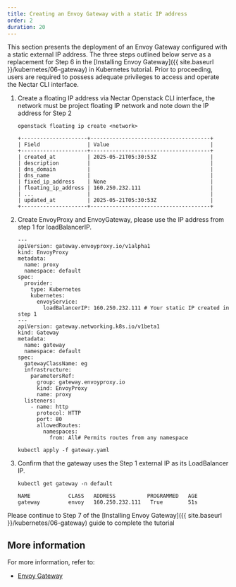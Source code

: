 ```yaml
---
title: Creating an Envoy Gateway with a static IP address
order: 2
duration: 20
---
```


This section presents the deployment of an Envoy Gateway configured with a static external IP address. The three steps outlined below serve
as a replacement for Step 6 in the [Installing Envoy Gateway]({{ site.baseurl }}/kubernetes/06-gateway) in Kubernetes tutorial.
Prior to proceeding, users are required to possess adequate privileges to access and operate the Nectar CLI interface.

1. Create a floating IP address via Nectar Openstack CLI interface, the network must be project floating IP network and note down the IP
address for Step 2

   ```
   openstack floating ip create <network>
   ```

   ```
   +---------------------+--------------------------------------+
   | Field               | Value                                |
   +---------------------+--------------------------------------+
   | created_at          | 2025-05-21T05:30:53Z                 |
   | description         |                                      |
   | dns_domain          |                                      |
   | dns_name            |                                      |
   | fixed_ip_address    | None                                 |
   | floating_ip_address | 160.250.232.111                      |
   | ...                 |                                      |
   | updated_at          | 2025-05-21T05:30:53Z                 |
   +---------------------+--------------------------------------+
   ```

1. Create EnvoyProxy and EnvoyGateway, please use the IP address from step 1 for loadBalancerIP.

   ```
   ---
   apiVersion: gateway.envoyproxy.io/v1alpha1
   kind: EnvoyProxy
   metadata:
     name: proxy
     namespace: default
   spec:
     provider:
       type: Kubernetes
       kubernetes:
         envoyService:
           loadBalancerIP: 160.250.232.111 # Your static IP created in step 1
   ---
   apiVersion: gateway.networking.k8s.io/v1beta1
   kind: Gateway
   metadata:
     name: gateway
     namespace: default
   spec:
     gatewayClassName: eg
     infrastructure:
       parametersRef:
         group: gateway.envoyproxy.io
         kind: EnvoyProxy
         name: proxy
     listeners:
       - name: http
         protocol: HTTP
         port: 80
         allowedRoutes:
           namespaces:
             from: All# Permits routes from any namespace
   ```

   ```
   kubectl apply -f gateway.yaml
   ```

1. Confirm that the gateway uses the Step 1 external IP as its LoadBalancer IP.

   ```
   kubectl get gateway -n default
   ```

   ```
   NAME            CLASS   ADDRESS          PROGRAMMED   AGE
   gateway         envoy   160.250.232.111   True        51s
   ```

Please continue to Step 7 of the [Installing Envoy Gateway]({{ site.baseurl }}/kubernetes/06-gateway) guide to complete the tutorial

## More information

For more information, refer to:

- [Envoy Gateway](https://gateway.envoyproxy.io/)

